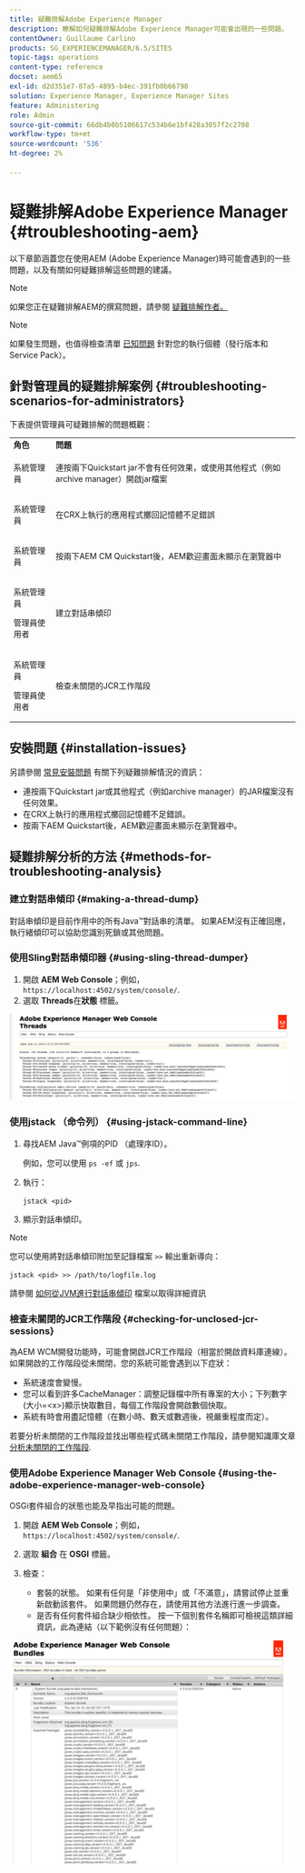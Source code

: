 ```yaml
---
title: 疑難排解Adobe Experience Manager
description: 瞭解如何疑難排解Adobe Experience Manager可能會出現的一些問題。
contentOwner: Guillaume Carlino
products: SG_EXPERIENCEMANAGER/6.5/SITES
topic-tags: operations
content-type: reference
docset: aem65
exl-id: d2d351e7-87a5-4895-b4ec-391fb0b66798
solution: Experience Manager, Experience Manager Sites
feature: Administering
role: Admin
source-git-commit: 66db4b0b5106617c534b6e1bf428a3057f2c2708
workflow-type: tm+mt
source-wordcount: '536'
ht-degree: 2%

---
```


# 疑難排解Adobe Experience Manager {#troubleshooting-aem}

以下章節涵蓋您在使用AEM (Adobe Experience Manager)時可能會遇到的一些問題，以及有關如何疑難排解這些問題的建議。

>[!NOTE]
>
>如果您正在疑難排解AEM的撰寫問題，請參閱 [疑難排解作者。](/help/sites-authoring/troubleshooting.md)

>[!NOTE]
>
>如果發生問題，也值得檢查清單 [已知問題](/help/release-notes/release-notes.md) 針對您的執行個體（發行版本和Service Pack）。

## 針對管理員的疑難排解案例 {#troubleshooting-scenarios-for-administrators}

下表提供管理員可疑難排解的問題概觀：

<table>
 <tbody>
  <tr>
   <td><strong>角色</strong></td>
   <td><strong>問題 </strong></td>
  </tr>
  <tr>
   <td>系統管理員</td>
   <td><p>連按兩下Quickstart jar不會有任何效果，或使用其他程式（例如archive manager）開啟jar檔案</p> </td>
  </tr>
  <tr>
   <td><p>系統管理員</p> </td>
   <td><p>在CRX上執行的應用程式擲回記憶體不足錯誤</p> </td>
  </tr>
  <tr>
   <td><p>系統管理員</p> </td>
   <td><p>按兩下AEM CM Quickstart後，AEM歡迎畫面未顯示在瀏覽器中</p> </td>
  </tr>
  <tr>
   <td><p>系統管理員</p> <p>管理員使用者</p> </td>
   <td><p>建立對話串傾印</p> </td>
  </tr>
  <tr>
   <td><p>系統管理員</p> <p>管理員使用者</p> </td>
   <td><p>檢查未關閉的JCR工作階段</p> </td>
  </tr>
 </tbody>
</table>

## 安裝問題 {#installation-issues}

另請參閱 [常見安裝問題](/help/sites-deploying/troubleshooting.md#common-installation-issues) 有關下列疑難排解情況的資訊：

* 連按兩下Quickstart jar或其他程式（例如archive manager）的JAR檔案沒有任何效果。
* 在CRX上執行的應用程式擲回記憶體不足錯誤。
* 按兩下AEM Quickstart後，AEM歡迎畫面未顯示在瀏覽器中。

## 疑難排解分析的方法 {#methods-for-troubleshooting-analysis}

### 建立對話串傾印 {#making-a-thread-dump}

對話串傾印是目前作用中的所有Java™對話串的清單。 如果AEM沒有正確回應，執行緒傾印可以協助您識別死鎖或其他問題。

### 使用Sling對話串傾印器 {#using-sling-thread-dumper}

1. 開啟 **AEM Web Console**；例如， `https://localhost:4502/system/console/`.
1. 選取 **Threads**&#x200B;在&#x200B;**狀態** 標籤。

![screen_shot_2012-02-13at43925pm](assets/screen_shot_2012-02-13at43925pm.png)

### 使用jstack （命令列） {#using-jstack-command-line}

1. 尋找AEM Java™例項的PID （處理序ID）。

   例如，您可以使用 `ps -ef` 或 `jps`.

1. 執行：

   `jstack <pid>`

1. 顯示對話串傾印。

>[!NOTE]
>
>您可以使用將對話串傾印附加至記錄檔案 `>>` 輸出重新導向：
>
>`jstack <pid> >> /path/to/logfile.log`

請參閱 [如何從JVM進行對話串傾印](https://experienceleague.adobe.com/docs/experience-cloud-kcs/kbarticles/KA-17452.html) 檔案以取得詳細資訊

### 檢查未關閉的JCR工作階段 {#checking-for-unclosed-jcr-sessions}

為AEM WCM開發功能時，可能會開啟JCR工作階段（相當於開啟資料庫連線）。 如果開啟的工作階段從未關閉，您的系統可能會遇到以下症狀：

* 系統速度會變慢。
* 您可以看到許多CacheManager：調整記錄檔中所有專案的大小；下列數字(大小=&lt;x>)顯示快取數目，每個工作階段會開啟數個快取。
* 系統有時會用盡記憶體（在數小時、數天或數週後，視嚴重程度而定）。

若要分析未關閉的工作階段並找出哪些程式碼未關閉工作階段，請參閱知識庫文章 [分析未關閉的工作階段](https://helpx.adobe.com/experience-manager/kb/AnalyzeUnclosedSessions.html).

### 使用Adobe Experience Manager Web Console {#using-the-adobe-experience-manager-web-console}

OSGi套件組合的狀態也能及早指出可能的問題。

1. 開啟 **AEM Web Console**；例如， `https://localhost:4502/system/console/`.
1. 選取 **組合** 在 **OSGI** 標籤。
1. 檢查：

   * 套裝的狀態。 如果有任何是「非使用中」或「不滿意」，請嘗試停止並重新啟動該套件。 如果問題仍然存在，請使用其他方法進行進一步調查。
   * 是否有任何套件組合缺少相依性。 按一下個別套件名稱即可檢視這類詳細資訊，此為連結（以下範例沒有任何問題）：

![screen_shot_2012-02-13at44706pm](assets/screen_shot_2012-02-13at44706pm.png)
